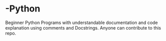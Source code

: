 # -Python
Beginner Python Programs
with understandable documentation and code explanation using comments and Docstrings.
Anyone can contribute to this repo.
